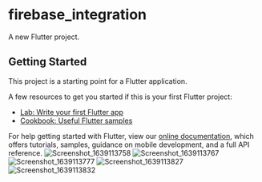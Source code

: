 # firebase_integration


A new Flutter project.

## Getting Started

This project is a starting point for a Flutter application.

A few resources to get you started if this is your first Flutter project:

- [Lab: Write your first Flutter app](https://flutter.dev/docs/get-started/codelab)
- [Cookbook: Useful Flutter samples](https://flutter.dev/docs/cookbook)

For help getting started with Flutter, view our
[online documentation](https://flutter.dev/docs), which offers tutorials,
samples, guidance on mobile development, and a full API reference.
![Screenshot_1639113758](https://user-images.githubusercontent.com/68896404/145521804-20e54596-5fc3-4487-8a16-e450941356ba.png)
![Screenshot_1639113767](https://user-images.githubusercontent.com/68896404/145521810-55c480f0-7ab8-4d5b-96bf-af38ed0d3fad.png)
![Screenshot_1639113777](https://user-images.githubusercontent.com/68896404/145521817-d3634992-4a18-4d19-a3ad-5d6115535fca.png)
![Screenshot_1639113827](https://user-images.githubusercontent.com/68896404/145521837-4343ecec-c09e-48a6-bebe-9354204dc89f.png)
![Screenshot_1639113832](https://user-images.githubusercontent.com/68896404/145521844-4e2fe098-0f2b-4912-bf21-714d86cabb52.png)
